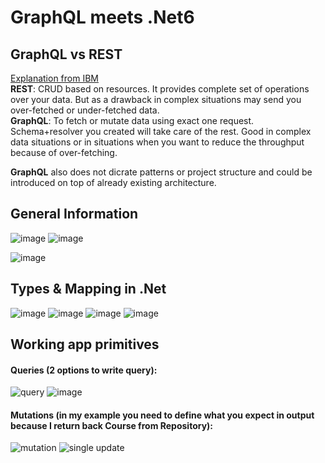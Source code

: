 # GraphQL meets .Net6

## GraphQL vs REST
[Explanation from IBM](https://www.youtube.com/watch?v=PTfZcN20fro)  
**REST**: CRUD based on resources. It provides complete set of operations over your data. But as a drawback in complex situations may send you over-fetched or under-fetched data.  
**GraphQL**: To fetch or mutate data using exact one request. Schema+resolver you created will take care of the rest. Good in complex data situations or in situations when you want to reduce the throughput because of over-fetching.  
  
**GraphQL** also does not dicrate patterns or project structure and could be introduced on top of already existing architecture.  


## General Information
![image](https://user-images.githubusercontent.com/4239376/230193846-1d5b6066-caa8-46ee-b597-33c74a339464.png)
![image](https://user-images.githubusercontent.com/4239376/230776847-2edb4868-8e51-467e-b9a8-d0c7ac6dcbe3.png)

![image](https://user-images.githubusercontent.com/4239376/229582245-a736c974-da88-4bd7-a4ac-b6fc4886bd86.png)

## Types & Mapping in .Net
![image](https://user-images.githubusercontent.com/4239376/230194495-cf1b6a64-8a86-45ec-bef6-0a274079e0c2.png)
![image](https://user-images.githubusercontent.com/4239376/230194777-4aa44db6-826a-42e5-a997-b2d8af3b2641.png)
![image](https://user-images.githubusercontent.com/4239376/230195410-b49ed8bf-f97a-46ca-b37c-70eebf2d7e1f.png)
![image](https://user-images.githubusercontent.com/4239376/230195915-daae35c3-08c6-4c69-af02-0d6fdc6d86cd.png)

## Working app primitives
#### Queries (2 options to write query):
![query](https://user-images.githubusercontent.com/4239376/230211775-c5fa92e9-66d2-4ebc-90c1-1ec54461e1f1.png)
![image](https://user-images.githubusercontent.com/4239376/230778518-958dfb5f-0334-4729-a426-2bbc5f61aea0.png)
#### Mutations (in my example you need to define what you expect in output because I return back Course from Repository):
![mutation](https://user-images.githubusercontent.com/4239376/230778470-c1a5c4a1-e115-44d0-ae97-62f9a2e288c5.png)
![single update](https://user-images.githubusercontent.com/4239376/230780232-0e2214d2-19aa-4527-bc27-a2c583cdc50d.png)



